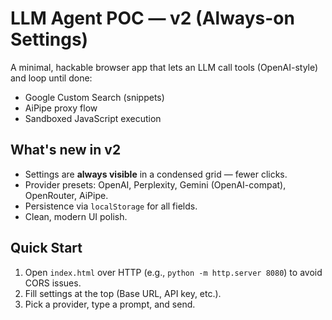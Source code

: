 # LLM Agent POC — v2 (Always-on Settings)

A minimal, hackable browser app that lets an LLM call tools (OpenAI-style) and loop until done:
- Google Custom Search (snippets)
- AiPipe proxy flow
- Sandboxed JavaScript execution

## What's new in v2
- Settings are **always visible** in a condensed grid — fewer clicks.
- Provider presets: OpenAI, Perplexity, Gemini (OpenAI-compat), OpenRouter, AiPipe.
- Persistence via `localStorage` for all fields.
- Clean, modern UI polish.

## Quick Start
1. Open `index.html` over HTTP (e.g., `python -m http.server 8080`) to avoid CORS issues.
2. Fill settings at the top (Base URL, API key, etc.).
3. Pick a provider, type a prompt, and send.
